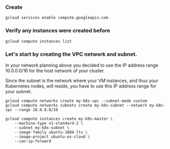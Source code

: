 ### Create
`
gcloud services enable compute.googleapis.com
`

### Verify any instances were created before
```
gcloud compute instances list
```

### Let's start by creating the VPC network and subnet.

In your network planning above you decided to use the IP address range 10.0.0.0/16 for the host network of your cluster.

Since the subnet is the network where your VM instances, and thus your Kubernetes nodes, will reside, you have to use this IP address range for your subnet.

```
gcloud compute networks create my-k8s-vpc --subnet-mode custom
gcloud compute networks subnets create my-k8s-subnet --network my-k8s-vpc --range 10.0.0.0/16
```

```
gcloud compute instances create my-k8s-master \
    --machine-type n1-standard-2 \
    --subnet my-k8s-subnet \
    --image-family ubuntu-1804-lts \
    --image-project ubuntu-os-cloud \
    --can-ip-forward
```